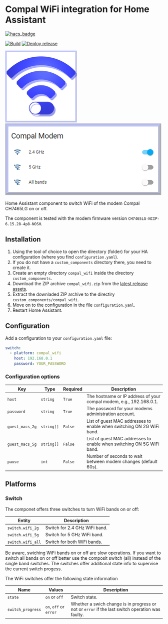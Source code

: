 # Compal WiFi integration for Home Assistant
[![hacs_badge](https://img.shields.io/badge/HACS-Custom-orange.svg)](https://github.com/custom-components/hacs)

[![Build](https://github.com/frimtec/hass-compal-wifi/actions/workflows/build.yml/badge.svg)](https://github.com/frimtec/hass-compal-wifi/actions/workflows/build.yml)
[![Deploy release](https://github.com/frimtec/hass-compal-wifi/actions/workflows/deploy_release.yml/badge.svg)](https://github.com/frimtec/hass-compal-wifi/actions/workflows/deploy_release.yml)

![Icon](images/icon-readme.png) ![WiFi switches!](images/compal-wifi.png)

Home Assistant component to switch WiFi of the modem Compal CH7465LG on or off.


The component is tested with the modem firmware version ```CH7465LG-NCIP-6.15.28-4p8-NOSH```.

## Installation

1. Using the tool of choice to open the directory (folder) for your HA configuration (where you find `configuration.yaml`).
2. If you do not have a `custom_components` directory there, you need to create it.
3. Create an empty directory `compal_wifi` inside the directory `custom_components`.
4. Download the ZIP archive `compal_wifi.zip` from the [latest release assets](https://github.com/frimtec/hass-compal-wifi/releases/latest).   
5. Extract the downladed ZIP archive to the directiry `custom_components/compal_wifi`.
6. Move on to the configuration in the file `configuration.yaml`.
7. Restart Home Assistant.

## Configuration 
 
Add a configuration to your `configuration.yaml` file:
``` yaml
switch:
  - platform: compal_wifi
    host: 192.168.0.1
    password: YOUR_PASSWORD
```

### Configuration options

Key | Type | Required | Description
--- | ---- | -------- | -----------
`host` | `string` | `True` | The hostname or IP address of your compal modem, e.g., 192.168.0.1.
`password` | `string` | `True` | The password for your modems administration account.
`guest_macs_2g` | `string[]` | `False` | List of guest MAC addresses to enable when switching ON 2G WiFi band. 
`guest_macs_5g` | `string[]` | `False` | List of guest MAC addresses to enable when switching ON 5G WiFi band.
`pause` | `int` | `False` | Number of seconds to wait between modem changes (default 60s).


## Platforms

### Switch
The componet offers three switches to turn WiFi bands on or off:

Entity | Description
------ | -----------
`switch.wifi_2g` | Switch for 2.4 GHz WiFi band.
`switch.wifi_5g` | Switch for 5 GHz WiFi band.
`switch.wifi_all` | Switch for both WiFi bands. 

Be aware, swiching WiFi bands on or off are slow operations. If you want to switch all bands on or off better use the
composit switch (all) instead of the single band switches. 
The switches offer additional state info to supervise the current switch progess.

The WiFi switches offer the following state information

Name | Values | Description
---- | ------ | -----------
`state` | `on` or `off` | Switch state.
`switch_progress` | `on`, `off` or `error` | Whether a swich change is in progress or not or `error` if the last switch operation was faulty.
